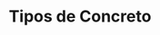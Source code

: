 ---
#preview details
title: "Tipos de Concreto"
icon: "/img/icons/3.svg"
short: "Proveemos <br/> una variedad de concretos premezclados que se adaptan a las especificaciones y requisitos técnicos de cualquier proyecto, desde construcciones residenciales hasta grandes infraestructuras públicas."

#full details

description:
  - layout: 1
    mainH1: Tenemos diferentes alternativas
    title: Concreto convencional <br>(clase II)
    content:
      <p>
        DESCRIPCIÓN GENÉRICA <br> 
        Concreto de uso general para todo tipo de construcciones que no requieran características especiales y son utilizados en Pisos, losas, muros, cimentaciones, banquetas, guarniciones, etc.    
      </p>
    divider: true

  - layout: 2
    title: Concreto estructural <br>(clase I)
    content:
      <p>Concreto de alta calidad que cumple con las especificaciones más estrictas de los reglamentos de construcción necesarias en obras tipo A o B1 (Hospitales, Escuelas, teatros, edificios públicos, bibliotecas, cines, centros comerciales, etc.)</p>
    
    divider: true

  - layout: 3
    title: Concretos resistencia rápida
    content:
      <p>Es un concreto de avanzada tecnología que tiene como principal característica  alcanzar su resistencia a edades tempranas gracias a la utilización de aditivos que aceleran el proceso.</p>
    list:
      - <strong>Resistencia rápida:</strong> 14 días
      - <strong>Resistencia ultra rápida:</strong> 7 días
      - <strong>Resistencia super ultra rápida:</strong> 3 días
      - <strong>Concreto de resistencia:</strong> de 12 hrs hasta 1 día

    divider: false

sidebar:
  title: Info Areas
  items:
    - layout: list
      title: Master Planning
      content:
        - Workplace Consulting
        - 3D Modeling Planning
        - Architecture

    - layout: list
      title: Sustainability & Wellness
      content:
        - Recreational Parks
        - Park and Public Squares
        - Parkland

    - layout: values
      title: Benefits
      content:
        - value: 10
          afterValue: +
          label: Years <br>Experience
        
        - value: 99
          afterValue: +
          label: Billion <br>Invested

        - value: 10
          afterValue: +
          label: Years <br>Experience
        
        - value: 99
          afterValue: +
          label: Billion <br>Invested

    - layout: list
      title: Project agent
      content:
        - Joe French
        - joe.french@ruizarch.com
        - (570) 253 - 2853

gallery:
  - image: /img/covers/1.jpg
    alt: image

  - image: /img/covers/2.jpg
    alt: image

  - image: /img/covers/4.jpg
    alt: image

description2:
  - layout: 1
    title: Concreto MR (Módulo de Ruptura)
    content:
      <p>DESCRIPCIÓN GENÉRICA <br>
        Este concreto se ha diseñado para ser utilizado en la construcción de elementos que estén sujetos a esfuerzos de flexión, por lo tanto, su campo de aplicación se encuentra en la construcción de pavimentos, pisos industriales, infraestructura urbana, proyectos carreteros, etc.
      </p>
    divider: true

  - layout: 1
    title: concreto Ligero
    content:
      <p>
        Un concreto para ser usado en elementos secundarios de las edificaciones que requieran reducir las cargas muertas o para colar elementos de relleno que no soporten cargas estructurales, también puede ser usado en. Losas y muros, muros divisorios, capas de nivelación, relleno de nivelación, etc.
      </p>
    divider: true

  - layout: 1
    title: Relleno Fluido
    content:
      <p>
        Es un mortero de peso controlado en base a la necesidad, que puede ser utilizado como relleno en obra civil. <br>
        Por sus propiedades fluye con mayor facilidad huecos o espacios que un concreto o mortero convencional. <br>
        Puede ser utilizado como relleno compactado para sub-bases y bases, relleno de cepas y zanjas. <br>
      </p>
    divider: true
    
  - layout: 1
    title: Concreto de alta resistencia
    content:
      <p>
         El concreto de alta resistencia es un material de gran comportamiento, ideal para proyectos de construcción preforzada, como pilotes, columnas en edificios de mediana y gran altura, muros de contención, columnas y vigas en puentes.<br>
         Son concretos de resistencias superiores a 400 kg/cm2 (5.000 PSI).
      </p>
    divider: true 

  - layout: 1
    title: Concretos especiales
    content:
      <p>
         Estos concretos se diseñan y suministran de acuerdo con las necesidades y especificaciones de la obra.
      </p>
    divider: true 

  - layout: 2
    title: Aditivos y polímeros especiales 
    list:
      - Fibra de polipropileno
      - Fibra metálica
      - Fibra antibacteriana
      - Impermeabilizante, etc.

sidebar2:
  items:
    - layout: list
      title: Capabilities
      content:
        - Non dictum quam risus pharetra esta.
        - Risus pharetra, ullamcorper.
        - Hac nibh fermentum, condimentum cursus.
        - Massa volutpat purus sit elementum.
        - Elit curabitur risus bibendum.

    - layout: list
      title: Work Process
      content:
        - "Listen: Dictum quam risus pharetra esta."
        - "Strategies: Ullamcorper tincidunt."
        - "Project Work: Platea condimentum cursus."
        - "Launch: Massa volutpat elementum."

# faq:
#   subtitle: Have Some Questions?
#   title: We Can Help!
#   button:
#     label: More Questions?
#     link: /contact
#   items:
#     - label: General information
#       content: <p>Donec eu libero sit amet quam egestas semper. Aenean ultricies mi vitae est. Mauris placerat eleifend leo.</p>

#     - label: Management of personal data
#       content: <p>Pellentesque habitant morbi tristique senectus et netus et malesuada fames ac turpis egestas. Vestibulum tortor quam, feugiat vitae, ultricies eget, tempor sit amet, ante. Donec eu libero sit amet quam egestas semper. Aenean ultricies mi vitae est. Mauris placerat eleifend leo.</p>

#     - label: Does Ruizarch accept article submissions?
#       content: <p>Netus et malesuada fames ac turpis egestas. Vestibulum tortor quam, feugiat vitae, ultricies eget, tempor sit amet, ante. Donec eu libero sit amet quam egestas semper. Aenean ultricies mi vitae est. Mauris placerat eleifend leo.</p>

#     - label: What is the Ruizarch insights app?
#       content: <p>Malesuada fames ac turpis egestas. Vestibulum tortor quam, feugiat vitae, ultricies eget, tempor sit amet, ante. Donec eu libero sit amet quam egestas semper. Aenean ultricies mi vitae est. Mauris placerat eleifend leo.</p>
---